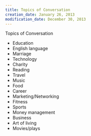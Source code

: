 ```yaml
---
title: Topics of Conversation
creation_date: January 26, 2013
modification_date: December 30, 2013
---
```



Topics of Conversation
- Education
- English language
- Marriage
- Technology
- Charity
- Reading
- Travel
- Music
- Food
- Career
- Marketing/Networking
- Fitness
- Sports
- Money management
- Business
- Art of living
- Movies/plays

